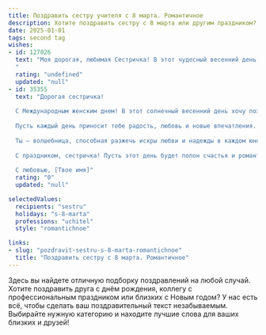 ```yaml
---
title: Поздравить сестру учителя с 8 марта. Романтичное
description: Хотите поздравить сестру с 8 марта или другим праздником? Наш ИИ создаст незабываемое поздравление, а вы обязательно выделитесь среди других.  
date: 2025-01-01
tags: second tag
wishes:
- id: 127026
  text: "Моя дорогая, любимая Сестричка! В этот чудесный весенний день, 8 Марта, я хочу поздравить тебя с праздником! Ты – не просто моя сестра, ты – мой светлый, добрый ангел, который дарит тепло и знания своим ученикам. Твоя профессия – это настоящее призвание, ты вкладываешь в неё всю свою душу, и это восхищает меня. Пусть твоё сердце всегда будет наполнено любовью, счастьем и нежностью, а каждый день приносит радость и вдохновение!  С праздником, моя дорогая!  Будь счастлива!
  "
  rating: "undefined"
  updated: "null"
- id: 35355
  text: "Дорогая сестричка!
  
  С Международным женским днем! В этот солнечный весенний день хочу поздравить тебя, мою светлую звезду. Ты не просто учитель, ты даришь знания и вдохновение, расцветая в душах своих учеников, как весенний цветок.
  
  Пусть каждый день приносит тебе радость, любовь и новые впечатления. Желаю тебе, чтобы твое сердце всегда было наполнено светом, а мечты сбывались с легкостью, как страницы книги, которую мы сами пишем.
  
  Ты — волшебница, способная разжечь искры любви и надежды в каждом юном сердце. Береги свои нотки нежности и тепла, ведь они делают мир лучше.
  
  С праздником, сестричка! Пусть этот день будет полон счастья и романтики!
  
  С любовью, [Твое имя]"
  rating: "0"
  updated: "null"

selectedValues:
  recipients: "sestru"
  holidays: "s-8-marta"
  professions: "uchitel"
  style: "romantichnoe"

links:
- slug: "pozdravit-sestru-s-8-marta-romantichnoe"
  title: "Поздравить сестру с 8 марта. Романтичное"
---
```


Здесь вы найдете отличную подборку поздравлений на любой случай. 
Хотите поздравить друга с днём рождения, коллегу с профессиональным праздником или близких с Новым годом? У нас есть всё, чтобы сделать ваш поздравительный текст незабываемым. Выбирайте нужную категорию и находите лучшие слова для ваших близких и друзей!
